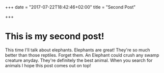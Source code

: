 +++
date = "2017-07-22T18:42:46+02:00"
title = "Second Post"

+++

# This is my second post!

This time I'll talk about elephants.  Elephants are great!  They're so much better than those reptiles.  Forget them.  An Elephant could crush any swamp creature anyday.  They're definitely the best animal.  When you search for animals I hope this post comes out on top!